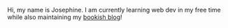 Hi, my name is Josephine. I am currently learning web dev in my free time while also maintaining my [bookish blog](byjojo.net)!
